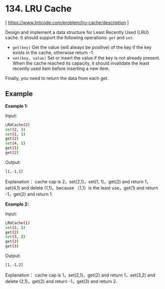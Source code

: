 # 134. LRU Cache
[ https://www.lintcode.com/problem/lru-cache/description ]

Design and implement a data structure for Least Recently Used (LRU) cache. It should support the following operations: `get` and `set`.

- `get(key)` Get the value (will always be positive) of the key if the key exists in the cache, otherwise return -1.
- `set(key, value)` Set or insert the value if the key is not already present. When the cache reached its capacity, it should invalidate the least recently used item before inserting a new item.

Finally, you need to return the data from each get.

## Example
**Example 1:**

Input:
```sh
LRUCache(2)
set(2, 1)
set(1, 1)
get(2)
set(4, 1)
get(1)
get(2)
```
Output:
```sh
[1,-1,1]
```
Explanation：
cache cap is 2，set(2,1)，set(1, 1)，get(2) and return 1，set(4,1) and delete (1,1)，because （1,1）is the least use，get(1) and return -1，get(2) and return 1.

**Example 2:**

Input:
```sh
LRUCache(1)
set(2, 1)
get(2)
set(3, 2)
get(2)
get(3)
```
Output:
```sh
[1,-1,2]
```
Explanation：
cache cap is 1，set(2,1)，get(2) and return 1，set(3,2) and delete (2,1)，get(2) and return -1，get(3) and return 2.